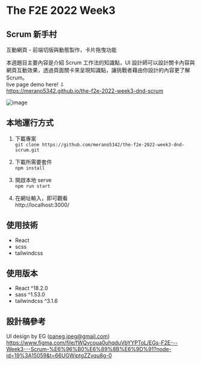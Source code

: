 # The F2E 2022 Week3


## Scrum 新手村 
互動網頁 - 前端切版與動態製作，卡片拖曳功能  

 本週題目主要內容是介紹 Scrum 工作法的知識點，UI 設計師可以設計關卡內容與網頁互動效果，透過頁面關卡來呈現知識點，讓挑戰者藉由你設計的內容更了解 Scrum。   
live page demo here! ⇩  
https://merano5342.github.io/the-f2e-2022-week3-dnd-scrum 

![image](https://github.com/merano5342/the-f2e-2022-week3-dnd-scrum/blob/main/desktop-pic_scrum.png)


## 本地運行方式
1. 下載專案  
`git clone https://github.com/merano5342/the-f2e-2022-week3-dnd-scrum.git`  

2. 下載所需要套件  
`npm install`

3. 開啟本地 serve  
`npm run start`

4. 在網址輸入，即可觀看  
http://localhost:3000/



## 使用技術
- React
- scss 
- tailwindcss

## 使用版本
- React ^18.2.0
- sass ^1.53.0
- tailwindcss ^3.1.6

## 設計稿參考
UI design by EG (paneg.jpeg@gmail.com)
https://www.figma.com/file/fWQvcoua0uhqduVbYYPToL/EGs-F2E---Week3---Scrum-%E6%96%B0%E6%89%8B%E6%9D%91?node-id=19%3A15059&t=66UGWiptgZZvqu8g-0
 



